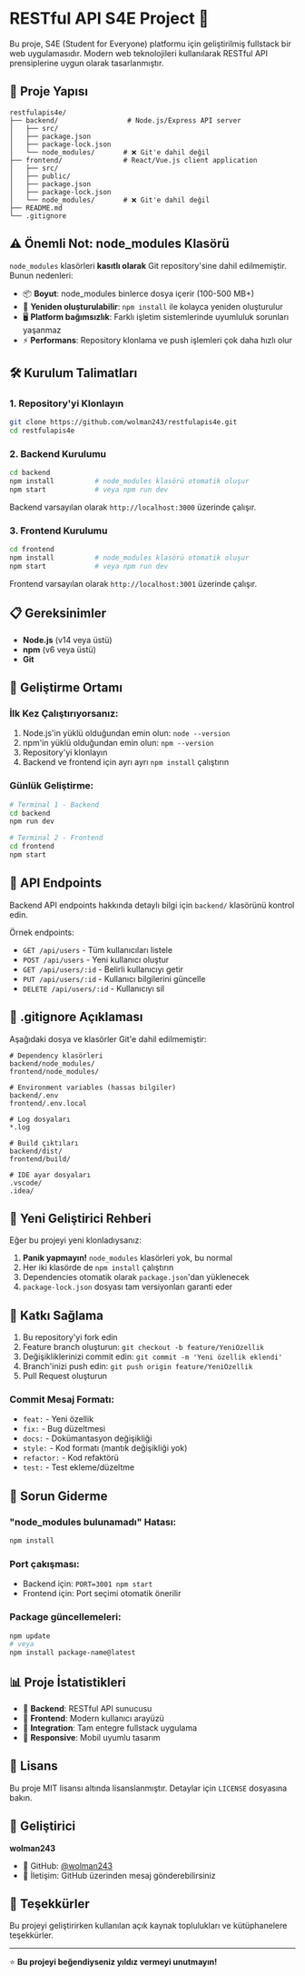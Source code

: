 # RESTful API S4E Project 🚀

Bu proje, S4E (Student for Everyone) platformu için geliştirilmiş fullstack bir web uygulamasıdır. Modern web teknolojileri kullanılarak RESTful API prensiplerine uygun olarak tasarlanmıştır.

## 📁 Proje Yapısı

```
restfulapis4e/
├── backend/                 # Node.js/Express API server
│   ├── src/
│   ├── package.json
│   ├── package-lock.json
│   └── node_modules/       # ❌ Git'e dahil değil
├── frontend/               # React/Vue.js client application
│   ├── src/
│   ├── public/
│   ├── package.json
│   ├── package-lock.json
│   └── node_modules/       # ❌ Git'e dahil değil
├── README.md
└── .gitignore
```

## ⚠️ Önemli Not: node_modules Klasörü

`node_modules` klasörleri **kasıtlı olarak** Git repository'sine dahil edilmemiştir. Bunun nedenleri:

- 📦 **Boyut**: node_modules binlerce dosya içerir (100-500 MB+)
- 🔄 **Yeniden oluşturulabilir**: `npm install` ile kolayca yeniden oluşturulur
- 🖥️ **Platform bağımsızlık**: Farklı işletim sistemlerinde uyumluluk sorunları yaşanmaz
- ⚡ **Performans**: Repository klonlama ve push işlemleri çok daha hızlı olur

## 🛠️ Kurulum Talimatları

### 1. Repository'yi Klonlayın
```bash
git clone https://github.com/wolman243/restfulapis4e.git
cd restfulapis4e
```

### 2. Backend Kurulumu
```bash
cd backend
npm install          # node_modules klasörü otomatik oluşur
npm start            # veya npm run dev
```

Backend varsayılan olarak `http://localhost:3000` üzerinde çalışır.

### 3. Frontend Kurulumu
```bash
cd frontend
npm install          # node_modules klasörü otomatik oluşur
npm start            # veya npm run dev
```

Frontend varsayılan olarak `http://localhost:3001` üzerinde çalışır.

## 📋 Gereksinimler

- **Node.js** (v14 veya üstü)
- **npm** (v6 veya üstü)
- **Git**

## 🔧 Geliştirme Ortamı

### İlk Kez Çalıştırıyorsanız:
1. Node.js'in yüklü olduğundan emin olun: `node --version`
2. npm'in yüklü olduğundan emin olun: `npm --version`
3. Repository'yi klonlayın
4. Backend ve frontend için ayrı ayrı `npm install` çalıştırın

### Günlük Geliştirme:
```bash
# Terminal 1 - Backend
cd backend
npm run dev

# Terminal 2 - Frontend  
cd frontend
npm start
```

## 📝 API Endpoints

Backend API endpoints hakkında detaylı bilgi için `backend/` klasörünü kontrol edin.

Örnek endpoints:
- `GET /api/users` - Tüm kullanıcıları listele
- `POST /api/users` - Yeni kullanıcı oluştur
- `GET /api/users/:id` - Belirli kullanıcıyı getir
- `PUT /api/users/:id` - Kullanıcı bilgilerini güncelle
- `DELETE /api/users/:id` - Kullanıcıyı sil

## 🚫 .gitignore Açıklaması

Aşağıdaki dosya ve klasörler Git'e dahil edilmemiştir:

```
# Dependency klasörleri
backend/node_modules/
frontend/node_modules/

# Environment variables (hassas bilgiler)
backend/.env
frontend/.env.local

# Log dosyaları
*.log

# Build çıktıları
backend/dist/
frontend/build/

# IDE ayar dosyaları
.vscode/
.idea/
```

## 🔄 Yeni Geliştirici Rehberi

Eğer bu projeyi yeni klonladıysanız:

1. **Panik yapmayın!** `node_modules` klasörleri yok, bu normal
2. Her iki klasörde de `npm install` çalıştırın
3. Dependencies otomatik olarak `package.json`'dan yüklenecek
4. `package-lock.json` dosyası tam versiyonları garanti eder

## 🤝 Katkı Sağlama

1. Bu repository'yi fork edin
2. Feature branch oluşturun: `git checkout -b feature/YeniOzellik`
3. Değişikliklerinizi commit edin: `git commit -m 'Yeni özellik eklendi'`
4. Branch'inizi push edin: `git push origin feature/YeniOzellik`
5. Pull Request oluşturun

### Commit Mesaj Formatı:
- `feat:` - Yeni özellik
- `fix:` - Bug düzeltmesi
- `docs:` - Dokümantasyon değişikliği
- `style:` - Kod formatı (mantık değişikliği yok)
- `refactor:` - Kod refaktörü
- `test:` - Test ekleme/düzeltme

## 🐛 Sorun Giderme

### "node_modules bulunamadı" Hatası:
```bash
npm install
```

### Port çakışması:
- Backend için: `PORT=3001 npm start`
- Frontend için: Port seçimi otomatik önerilir

### Package güncellemeleri:
```bash
npm update
# veya
npm install package-name@latest
```

## 📊 Proje İstatistikleri

- 📂 **Backend**: RESTful API sunucusu
- 🎨 **Frontend**: Modern kullanıcı arayüzü  
- 🔗 **Integration**: Tam entegre fullstack uygulama
- 📱 **Responsive**: Mobil uyumlu tasarım

## 📄 Lisans

Bu proje MIT lisansı altında lisanslanmıştır. Detaylar için `LICENSE` dosyasına bakın.

## 👤 Geliştirici

**wolman243**
- 🐙 GitHub: [@wolman243](https://github.com/wolman243)
- 📧 İletişim: GitHub üzerinden mesaj gönderebilirsiniz

## 🙏 Teşekkürler

Bu projeyi geliştirirken kullanılan açık kaynak toplulukları ve kütüphanelere teşekkürler.

---

⭐ **Bu projeyi beğendiyseniz yıldız vermeyi unutmayın!**
